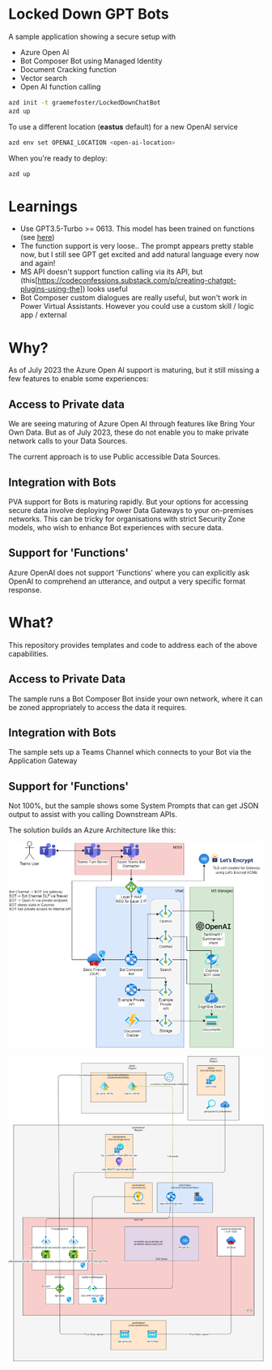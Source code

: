 # Locked Down GPT Bots

A sample application showing a secure setup with

- Azure Open AI 
- Bot Composer Bot using Managed Identity
- Document Cracking function
- Vector search
- Open AI function calling

```bash
azd init -t graemefoster/LockedDownChatBot
azd up
```

To use a different location (**eastus** default) for a new OpenAI service
```bash
azd env set OPENAI_LOCATION <open-ai-location>
```

When you're ready to deploy:
```bash
azd up
```

# Learnings

- Use GPT3.5-Turbo >= 0613. This model has been trained on functions (see [here](https://platform.openai.com/docs/guides/gpt/function-calling))
- The function support is very loose.. The prompt appears pretty stable now, but I still see GPT get excited and add natural language every now and again!
- MS API doesn't support function calling via its API, but (this[https://codeconfessions.substack.com/p/creating-chatgpt-plugins-using-the]) looks useful 
- Bot Composer custom dialogues are really useful, but won't work in Power Virtual Assistants. However you could use a custom skill / logic app / external 

# Why?

As of July 2023 the Azure Open AI support is maturing, but it still missing a few features to enable some experiences:

## Access to Private data

We are seeing maturing of Azure Open AI through features like Bring Your Own Data. But as of July 2023, these do not enable you to make private network calls to your Data Sources. 

The current approach is to use Public accessible Data Sources.

## Integration with Bots

PVA support for Bots is maturing rapidly. But your options for accessing secure data involve deploying Power Data Gateways to your on-premises networks. This can be tricky for organisations with strict Security Zone models, who wish to enhance Bot experiences with secure data.

## Support for 'Functions'

Azure OpenAI does not support 'Functions' where you can explicitly ask OpenAI to comprehend an utterance, and output a very specific format response.

# What?

This repository provides templates and code to address each of the above capabilities.

## Access to Private Data

The sample runs a Bot Composer Bot inside your own network, where it can be zoned appropriately to access the data it requires.

## Integration with Bots

The sample sets up a Teams Channel which connects to your Bot via the Application Gateway

## Support for 'Functions'

Not 100%, but the sample shows some System Prompts that can get JSON output to assist with you calling Downstream APIs.


The solution builds an Azure Architecture like this:

![Logical](./artifacts/Architecture.png "Simple view")

![Azure Resources](./artifacts/sample-azure-resources.png "Generated view")
